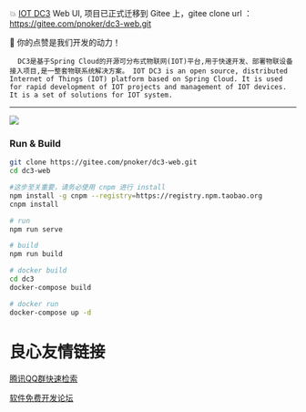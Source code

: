  :boom: [IOT DC3](https://gitee.com/pnoker/iot-dc3) Web UI, 项目已正式迁移到 Gitee 上，gitee clone url ： https://gitee.com/pnoker/dc3-web.git

 :seedling: 你的点赞是我们开发的动力！

 
      
       
	   	
	  DC3是基于Spring Cloud的开源可分布式物联网(IOT)平台,用于快速开发、部署物联设备接入项目,是一整套物联系统解决方案。 IOT DC3 is an open source, distributed Internet of Things (IOT) platform based on Spring Cloud. It is used for rapid development of IOT projects and management of IOT devices. It is a set of solutions for IOT system. 
 

------

![](./dc3/images/web-all.png)

### Run & Build 

```bash
git clone https://gitee.com/pnoker/dc3-web.git
cd dc3-web

#这步至关重要，请务必使用 cnpm 进行 install
npm install -g cnpm --registry=https://registry.npm.taobao.org
cnpm install

# run
npm run serve

# build 
npm run build

# docker build
cd dc3
docker-compose build

# docker run 
docker-compose up -d
```


 # 良心友情链接

[腾讯QQ群快速检索](http://u.720life.cn/s/8cf73f7c)

[软件免费开发论坛](http://u.720life.cn/s/bbb01dc0)